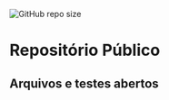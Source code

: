 ![GitHub repo size](https://img.shields.io/github/repo-size/planejarfinancas/teste)
# Repositório Público
## Arquivos e testes abertos
